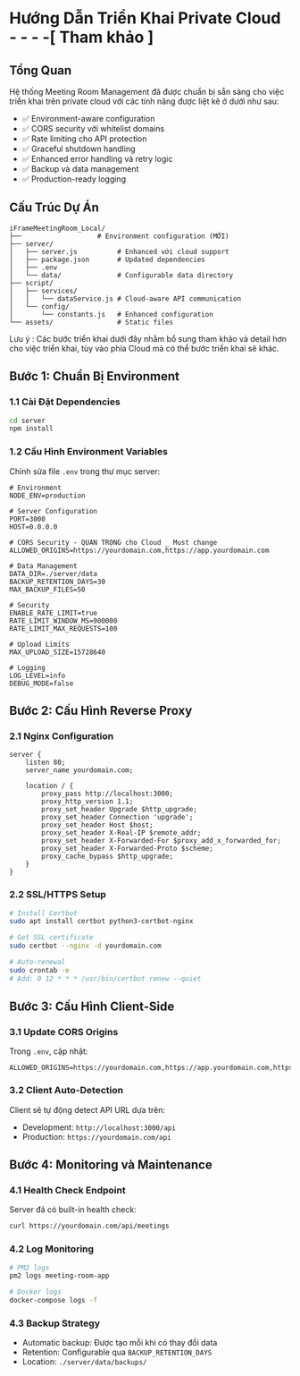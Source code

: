 # Hướng Dẫn Triển Khai Private Cloud - - - -[ Tham khảo ]

## Tổng Quan

Hệ thống Meeting Room Management đã được chuẩn bị sẵn sàng cho việc triển khai trên private cloud với các tính năng được liệt kê ở dưới như sau:

- ✅ Environment-aware configuration
- ✅ CORS security với whitelist domains
- ✅ Rate limiting cho API protection
- ✅ Graceful shutdown handling
- ✅ Enhanced error handling và retry logic
- ✅ Backup và data management
- ✅ Production-ready logging

## Cấu Trúc Dự Án

```
iFrameMeetingRoom_Local/
├──                   # Environment configuration (MỚI)
├── server/
│   ├── server.js          # Enhanced với cloud support
│   ├── package.json       # Updated dependencies
│   ├── .env
│   └── data/              # Configurable data directory
├── script/
│   ├── services/
│   │   └── dataService.js # Cloud-aware API communication
│   └── config/
│       └── constants.js   # Enhanced configuration
└── assets/                # Static files
```

Lưu ý : Các bước triển khai dưới đây nhằm bổ sung tham khảo và detail hơn cho việc triển khai, tùy vào phía Cloud mà có thể bước triển khai sẽ khác.

## Bước 1: Chuẩn Bị Environment

### 1.1 Cài Đặt Dependencies

```bash
cd server
npm install
```

### 1.2 Cấu Hình Environment Variables

Chỉnh sửa file `.env` trong thư mục server:

```env
# Environment
NODE_ENV=production

# Server Configuration
PORT=3000
HOST=0.0.0.0

# CORS Security - QUAN TRỌNG cho Cloud _ Must change
ALLOWED_ORIGINS=https://yourdomain.com,https://app.yourdomain.com

# Data Management
DATA_DIR=./server/data
BACKUP_RETENTION_DAYS=30
MAX_BACKUP_FILES=50

# Security
ENABLE_RATE_LIMIT=true
RATE_LIMIT_WINDOW_MS=900000
RATE_LIMIT_MAX_REQUESTS=100

# Upload Limits
MAX_UPLOAD_SIZE=15728640

# Logging
LOG_LEVEL=info
DEBUG_MODE=false
```

## Bước 2: Cấu Hình Reverse Proxy

### 2.1 Nginx Configuration

```nginx
server {
    listen 80;
    server_name yourdomain.com;

    location / {
        proxy_pass http://localhost:3000;
        proxy_http_version 1.1;
        proxy_set_header Upgrade $http_upgrade;
        proxy_set_header Connection 'upgrade';
        proxy_set_header Host $host;
        proxy_set_header X-Real-IP $remote_addr;
        proxy_set_header X-Forwarded-For $proxy_add_x_forwarded_for;
        proxy_set_header X-Forwarded-Proto $scheme;
        proxy_cache_bypass $http_upgrade;
    }
}
```

### 2.2 SSL/HTTPS Setup

```bash
# Install Certbot
sudo apt install certbot python3-certbot-nginx

# Get SSL certificate
sudo certbot --nginx -d yourdomain.com

# Auto-renewal
sudo crontab -e
# Add: 0 12 * * * /usr/bin/certbot renew --quiet
```

## Bước 3: Cấu Hình Client-Side

### 3.1 Update CORS Origins

Trong `.env`, cập nhật:

```env
ALLOWED_ORIGINS=https://yourdomain.com,https://app.yourdomain.com,https://meeting.yourdomain.com
```

### 3.2 Client Auto-Detection

Client sẽ tự động detect API URL dựa trên:

- Development: `http://localhost:3000/api`
- Production: `https://yourdomain.com/api`

## Bước 4: Monitoring và Maintenance

### 4.1 Health Check Endpoint

Server đã có built-in health check:

```bash
curl https://yourdomain.com/api/meetings
```

### 4.2 Log Monitoring

```bash
# PM2 logs
pm2 logs meeting-room-app

# Docker logs
docker-compose logs -f
```

### 4.3 Backup Strategy

- Automatic backup: Được tạo mỗi khi có thay đổi data
- Retention: Configurable qua `BACKUP_RETENTION_DAYS`
- Location: `./server/data/backups/`
